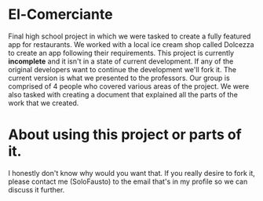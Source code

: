 # El-Comerciante
Final high school project in which we were tasked to create a fully featured app for restaurants. We worked with a local ice cream shop called Dolcezza to create an app following their requirements.
This project is currently **incomplete** and it isn't in a state of current development. 
If any of the original developers want to continue the development we'll fork it. 
The current version is what we presented to the professors. Our group is comprised of 4 people who covered various areas of the project.
We were also tasked with creating a document that explained all the parts of the work that we created. 

# About using this project or parts of it.
I honestly don't know why would you want that. If you really desire to fork it, please contact me (SoloFausto) to the email that's in my profile so we can discuss it further.


